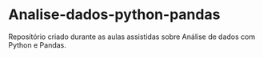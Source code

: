 # Analise-dados-python-pandas
 
Reposítório criado durante as aulas assistidas sobre Análise de dados com Python e Pandas.